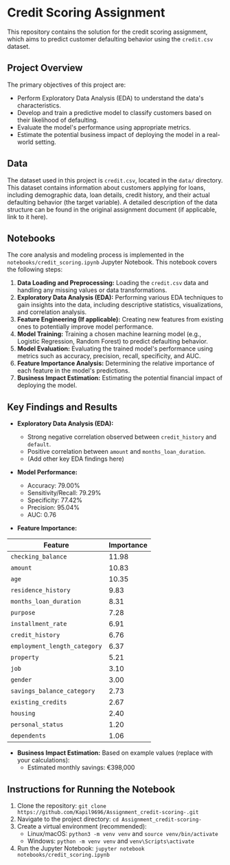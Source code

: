 
# Credit Scoring Assignment

This repository contains the solution for the credit scoring assignment, which aims to predict customer defaulting behavior using the `credit.csv` dataset.

## Project Overview

The primary objectives of this project are:

*   Perform Exploratory Data Analysis (EDA) to understand the data's characteristics.
*   Develop and train a predictive model to classify customers based on their likelihood of defaulting.
*   Evaluate the model's performance using appropriate metrics.
*   Estimate the potential business impact of deploying the model in a real-world setting.

## Data

The dataset used in this project is `credit.csv`, located in the `data/` directory. This dataset contains information about customers applying for loans, including demographic data, loan details, credit history, and their actual defaulting behavior (the target variable). A detailed description of the data structure can be found in the original assignment document (if applicable, link to it here).

## Notebooks

The core analysis and modeling process is implemented in the `notebooks/credit_scoring.ipynb` Jupyter Notebook. This notebook covers the following steps:

1.  **Data Loading and Preprocessing:** Loading the `credit.csv` data and handling any missing values or data transformations.
2.  **Exploratory Data Analysis (EDA):** Performing various EDA techniques to gain insights into the data, including descriptive statistics, visualizations, and correlation analysis.
3.  **Feature Engineering (If applicable):** Creating new features from existing ones to potentially improve model performance.
4.  **Model Training:** Training a chosen machine learning model (e.g., Logistic Regression, Random Forest) to predict defaulting behavior.
5.  **Model Evaluation:** Evaluating the trained model's performance using metrics such as accuracy, precision, recall, specificity, and AUC.
6.  **Feature Importance Analysis:** Determining the relative importance of each feature in the model's predictions.
7.  **Business Impact Estimation:** Estimating the potential financial impact of deploying the model.

## Key Findings and Results

*   **Exploratory Data Analysis (EDA):**
    *   Strong negative correlation observed between `credit_history` and `default`.
    *   Positive correlation between `amount` and `months_loan_duration`.
    *   (Add other key EDA findings here)

*   **Model Performance:**
    *   Accuracy: 79.00%
    *   Sensitivity/Recall: 79.29%
    *   Specificity: 77.42%
    *   Precision: 95.04%
    *   AUC: 0.76

*   **Feature Importance:**

| Feature                     | Importance |
|------------------------------|------------|
| `checking_balance`           | 11.98      |
| `amount`                     | 10.83      |
| `age`                        | 10.35      |
| `residence_history`          | 9.83       |
| `months_loan_duration`       | 8.31       |
| `purpose`                    | 7.28       |
| `installment_rate`           | 6.91       |
| `credit_history`             | 6.76       |
| `employment_length_category` | 6.37       |
| `property`                   | 5.21       |
| `job`                        | 3.10       |
| `gender`                     | 3.00       |
| `savings_balance_category`   | 2.73       |
| `existing_credits`           | 2.67       |
| `housing`                    | 2.40       |
| `personal_status`            | 1.20       |
| `dependents`                 | 1.06       |

*   **Business Impact Estimation:** Based on example values (replace with your calculations):
    *   Estimated monthly savings: €398,000

## Instructions for Running the Notebook

1.  Clone the repository: `git clone https://github.com/Kapil9696/Assignment_credit-scoring-.git`
2.  Navigate to the project directory: `cd Assignment_credit-scoring-`
3.  Create a virtual environment (recommended):
    *   Linux/macOS: `python3 -m venv venv` and `source venv/bin/activate`
    *   Windows: `python -m venv venv` and `venv\Scripts\activate`
5.  Run the Jupyter Notebook: `jupyter notebook notebooks/credit_scoring.ipynb`

